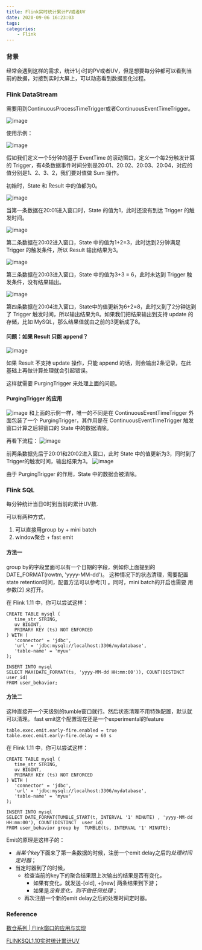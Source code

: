 ```yaml
---
title: Flink实时统计累计PV或者UV
date: 2020-09-06 16:23:03
tags:
categories:
	- Flink
---
```



### 背景
经常会遇到这样的需求，统计1小时的PV或者UV，但是想要每分钟都可以看到当前的数据，对接到实时大屏上，可以动态看到数据变化过程。


### Flink DataStream

需要用到ContinuousProcessTimeTrigger或者ContinuousEventTimeTrigger。


![image](https://note.youdao.com/yws/api/personal/file/A28B1475267545F18C441E11F4EF4B6A?method=download&shareKey=8465642b1068d54b7ede98c423354343)

使用示例：

![image](https://note.youdao.com/yws/api/personal/file/CD86D9C320DD4A95AFE80929713FE1DA?method=download&shareKey=238c4bd9753d812e012b67b58da382ac)


假如我们定义一个5分钟的基于 EventTime 的滚动窗口，定义一个每2分触发计算的 Trigger，有4条数据事件时间分别是20:01、20:02、20:03、20:04，对应的值分别是1、2、3、2，我们要对值做 Sum 操作。

初始时，State 和 Result 中的值都为0。

![image](https://note.youdao.com/yws/api/personal/file/BD2418989D0249C4B937DAA035E9E602?method=download&shareKey=91ff3a6a761529161d044211d146a47d)

当第一条数据在20:01进入窗口时，State 的值为1，此时还没有到达 Trigger 的触发时间。



![image](https://note.youdao.com/yws/api/personal/file/21475CAFD97B434CBEB375378FD8A01E?method=download&shareKey=231972a2cf924dcbc8e58291264f6543)

第二条数据在20:02进入窗口，State 中的值为1+2=3，此时达到2分钟满足 Trigger 的触发条件，所以 Result 输出结果为3。

![image](https://note.youdao.com/yws/api/personal/file/314C55B4476B441999E6C7F29A3D7D46?method=download&shareKey=3b6f12b19778a38d2a2e5feba4e5a4b5)


第三条数据在20:03进入窗口，State 中的值为3+3 = 6，此时未达到 Trigger 触发条件，没有结果输出。

![image](https://note.youdao.com/yws/api/personal/file/BD67B242B1B0448DB18102AF5F21F0B1?method=download&shareKey=a1464b05e32df59d24edb0b966a63276)

第四条数据在20:04进入窗口，State中的值更新为6+2=8，此时又到了2分钟达到了 Trigger 触发时间，所以输出结果为8。如果我们把结果输出到支持 update 的存储，比如 MySQL，那么结果值就由之前的3更新成了8。

#### 问题：如果 Result 只能 append？

![image](https://note.youdao.com/yws/api/personal/file/A49F0BF06FA74F3795740A38A1885BBF?method=download&shareKey=6a4c39f1581f186ed043a64075728194)

如果 Result 不支持 update 操作，只能 append 的话，则会输出2条记录，在此基础上再做计算处理就会引起错误。

这样就需要 PurgingTrigger 来处理上面的问题。

#### PurgingTrigger 的应用


![image](https://note.youdao.com/yws/api/personal/file/A2170B8E30DC43A69E76BADA12A3AE7C?method=download&shareKey=c721727a31db28a24029a0350c00ff3e)
和上面的示例一样，唯一的不同是在 ContinuousEventTimeTrigger 外面包装了一个 PurgingTrigger，其作用是在 ContinuousEventTimeTrigger 触发窗口计算之后将窗口的 State 中的数据清除。


再看下流程：
![image](https://note.youdao.com/yws/api/personal/file/813F8EA86A49411BA84D735693ED0C10?method=download&shareKey=5b764c265f7381ef13652003b83a0502)

前两条数据先后于20:01和20:02进入窗口，此时 State 中的值更新为3，同时到了Trigger的触发时间，输出结果为3。
![image](https://note.youdao.com/yws/api/personal/file/FB9455EF298B41AE8FAB5679E82E08E6?method=download&shareKey=879b12065b6867d6ce6fd8fe51732ba1)

由于 PurgingTrigger 的作用，State 中的数据会被清除。




### Flink SQL

每分钟统计当日0时到当前的累计UV数.


可以有两种方式，
1. 可以直接用group by + mini batch
2. window聚合 + fast emit

#### 方法一

group by的字段里面可以有一个日期的字段，例如你上面提到的DATE_FORMAT(rowtm, 'yyyy-MM-dd')。
这种情况下的状态清理，需要配置state retention时间，配置方法可以参考[1] 。同时，mini batch的开启也需要
用参数[2] 来打开。



在 Flink 1.11 中，你可以尝试这样：
```
CREATE TABLE mysql (
   time_str STRING,
   uv BIGINT,
   PRIMARY KEY (ts) NOT ENFORCED
) WITH (
   'connector' = 'jdbc',
   'url' = 'jdbc:mysql://localhost:3306/mydatabase',
   'table-name' = 'myuv'
);

INSERT INTO mysql
SELECT MAX(DATE_FORMAT(ts, 'yyyy-MM-dd HH:mm:00')), COUNT(DISTINCT  user_id)
FROM user_behavior;

```

#### 方法二

这种直接开一个天级别的tumble窗口就行。然后状态清理不用特殊配置，默认就可以清理。
fast emit这个配置现在还是一个experimental的feature

```
table.exec.emit.early-fire.enabled = true
table.exec.emit.early-fire.delay = 60 s
```


在 Flink 1.11 中，你可以尝试这样：
```
CREATE TABLE mysql (
   time_str STRING,
   uv BIGINT,
   PRIMARY KEY (ts) NOT ENFORCED
) WITH (
   'connector' = 'jdbc',
   'url' = 'jdbc:mysql://localhost:3306/mydatabase',
   'table-name' = 'myuv'
);

INSERT INTO mysql
SELECT DATE_FORMAT(TUMBLE_START(t, INTERVAL '1' MINUTE) , 'yyyy-MM-dd HH:mm:00'), COUNT(DISTINCT  user_id)
FROM user_behavior group by  TUMBLE(ts, INTERVAL '1' MINUTE);

```

Emit的原理是这样子的：
- *当某个key*下面来了第一条数据的时候，注册一个emit delay之后的*处理时间定时器*；
- 当定时器到了的时候，
  - 检查当前的key下的聚合结果跟上次输出的结果是否有变化，
     - 如果有变化，就发送-[old], +[new] 两条结果到下游；
     - 如果是*没有变化，则不做任何处理*；
  - 再次注册一个新的emit delay之后的处理时间定时器。





### Reference

[数仓系列 | Flink窗口的应用与实现](https://mp.weixin.qq.com/s/xZTGeFaaVW4VDDVgp3jwqg)


[FLINKSQL1.10实时统计累计UV](http://apache-flink.147419.n8.nabble.com/FLINKSQL1-10-UV-td4003.html)